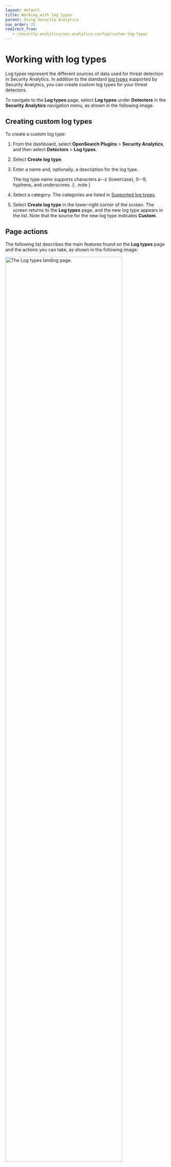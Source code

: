 ```yaml
---
layout: default
title: Working with log types
parent: Using Security Analytics
nav_order: 31
redirect_from: 
   - /security-analytics/sec-analytics-config/custom-log-type/
---
```


# Working with log types

Log types represent the different sources of data used for threat detection in Security Analytics. In addition to the standard [log types]({{site.url}}{{site.baseurl}}/security-analytics/sec-analytics-config/log-types/) supported by Security Analytics, you can create custom log types for your threat detectors.

To navigate to the **Log types** page, select **Log types** under **Detectors** in the **Security Analytics** navigation menu, as shown in the following image.

## Creating custom log types

To create a custom log type: 

1. From the dashboard, select **OpenSearch Plugins** > **Security Analytics**, and then select **Detectors** > **Log types**.
1. Select **Create log type**.
1. Enter a name and, optionally, a description for the log type.
   
   The log type name supports characters a--z (lowercase), 0--9, hyphens, and underscores.
   {: .note }
   
1. Select a category. The categories are listed in [Supported log types]({{site.url}}{{site.baseurl}}/security-analytics/sec-analytics-config/log-types/).
1. Select **Create log type** in the lower-right corner of the screen. The screen returns to the **Log types** page, and the new log type appears in the list. Note that the source for the new log type indicates **Custom**.


## Page actions

The following list describes the main features found on the **Log types** page and the actions you can take, as shown in the following image:

<img src="{{site.url}}{{site.baseurl}}/images/Security/c-log-type.png" alt="The Log types landing page." width="85%">


1. Search through both **Standard** and **Custom** log types. For a list of **Standard** log types, see [Supported Log Types]({{site.url}}{{site.baseurl}}/security-analytics/sec-analytics-config/log-types/).
2. Select the log type **Name** to open the log type's details page. The **Details** tab is shown by default. This tab includes the log type's ID. You can also select the **Detection rules** tab to show all detection rules associated with the log type.
3. Using the **Category** and **Source** dropdowns, you can sort by the log type category or source, respectively. 
4. Select **Create log type** in the upper-right corner of the screen to begin creating a custom log type. The **Create log type** page opens. Continue with the steps in the section that follows to create a custom log type.
5. In the **Actions** column, you can select the trash can icon ({::nomarkdown}<img src="{{site.url}}{{site.baseurl}}/images/alerting/trash-can-icon.png" class="inline-icon" alt="trash can icon"/>{:/}) to delete a custom log type (you cannot delete a standard OpenSearch-defined log type). Follow the prompts to confirm and safely remove the custom log type.

## Log type API

To perform operations for custom log types using the REST API, see [Log type APIs]({{site.url}}{{site.baseurl}}/security-analytics/api-tools/log-type-api/).

